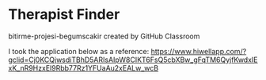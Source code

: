 # Therapist Finder
bitirme-projesi-begumscakir created by GitHub Classroom


I took the application below as a reference:
https://www.hiwellapp.com/?gclid=Cj0KCQjwsdiTBhD5ARIsAIpW8CIKT6FsQ5cbXBw_gFqTM6QyjfKwdxIExK_nR9HzxEl9Rbb77Rz1YFUaAu2xEALw_wcB
